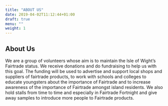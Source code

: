 ```yaml
---
title: "ABOUT US"
date: 2019-04-02T11:12:44+01:00
draft: true
menu: ""
weight: 1
---
```



## About Us

We are a group of volunteers whose aim is to maintain the Isle of Wight’s Fairtrade status. We receive donations and do fundraising to help us with this goal. The funding will be used to advertise and support local shops and suppliers of fairtrade products, to work with schools and colleges to educate youngsters about the importance of Fairtrade and to increase awareness of the importance of Fairtrade amongst island residents. We also hold stalls from time to time and especially in Fairtrade Fortnight and give away samples to introduce more people to Fairtrade products.
